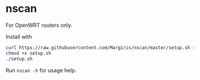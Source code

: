 # nscan

For OpenWRT routers only.

Install with

```sh
curl https://raw.githubusercontent.com/Margiris/nscan/master/setup.sh > setup.sh
chmod +x setup.sh
./setup.sh
```

Run `nscan -h` for usage help.
